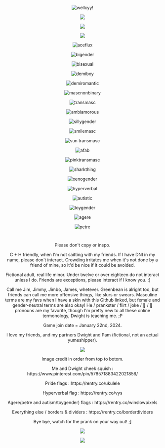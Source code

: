 <p align="center"><a target="_blank"><img src="https://i.pinimg.com/736x/23/73/bc/2373bcc92725823e8fced211573625c3.jpg" alt="wellcyy!" title="hihi!"><p align="center">
<p align="center"><a target="_blank"><img src="https://64.media.tumblr.com/c4ed9b05c3bab189509c81c0c26958dc/2323f0817bbce1f4-4f/s1280x1920/aea3c395339d1cfec7e8dca5e1fe85358af9dc99.pnj"></a><p align="center">
<p align="center"><a target="_blank"><img src="https://files.catbox.moe/sijegr.gif"></a><p align="center">

<p align="center">
  <img src="https://komarev.com/ghpvc/?username=jimhalpertx3-username&color=79B7D3&style=plastic&label=visitors+of+my+office+:&abreviated=true">
</p>

<p align="center"><a target="_blank"><img src="https://cdn.discordapp.com/emojis/1114027330348781589.webp?size=40&quality=lossless" title="aceflux"></a><p align="center"> 
<p align="center"><a target="_blank"><img src="https://cdn.discordapp.com/emojis/1114331514180743179.webp?size=40&quality=lossless" title="bigender"></a><p align="center">
<p align="center"><a target="_blank"><img src="https://cdn.discordapp.com/emojis/1114028029119840317.webp?size=40&quality=lossless" title="bisexual"></a><p align="center">
<p align="center"><a target="_blank"><img src="https://cdn.discordapp.com/emojis/1114028604741914644.webp?size=40&quality=lossless" title="demiboy"></a><p align="center">
<p align="center"><a target="_blank"><img src="https://cdn.discordapp.com/emojis/1114028328052076665.webp?size=40&quality=lossless" title="demiromantic"></a><p align="center">
<p align="center"><a target="_blank"><img src="https://cdn.discordapp.com/emojis/1114027886849052712.webp?size=40&quality=lossless" title="mascnonbinary"></a><p align="center">
<p align="center"><a target="_blank"><img src="https://cdn.discordapp.com/emojis/1114020065340305428.webp?size=40&quality=lossless" title="transmasc"></a><p align="center">
<p align="center"><a target="_blank"><img src="https://cdn.discordapp.com/emojis/1115014037286174741.webp?size=40&quality=lossless" title="ambiamorous"></a><p align="center">
<p align="center"><a target="_blank"><img src="https://cdn.discordapp.com/emojis/1120018374173397052.webp?size=40&quality=lossless" title="sillygender"></a><p align="center">
<p align="center"><a target="_blank"><img src="https://cdn.discordapp.com/emojis/1124763781248069774.webp?size=40&quality=lossless" title="smilemasc"></a><p align="center">
<p align="center"><a target="_blank"><img src="https://cdn.discordapp.com/emojis/1126265817756090512.webp?size=40&quality=lossless" title="sun transmasc"></a><p align="center">
<p align="center"><a target="_blank"><img src="https://cdn.discordapp.com/emojis/1121866562681446440.webp?size=40&quality=lossless" title="afab"></a><p align="center">
<p align="center"><a target="_blank"><img src="https://cdn.discordapp.com/emojis/1119851788967870556.webp?size=40&quality=lossless" title="pinktransmasc"></a><p align="center">
<p align="center"><a target="_blank"><img src="https://cdn.discordapp.com/emojis/1142910246478696619.webp?size=40&quality=lossless" title="sharkthing"></a><p align="center">
<p align="center"><a target="_blank"><img src="https://cdn.discordapp.com/emojis/1115007774447902831.webp?size=40&quality=lossless" title="xenogender"></a><p align="center">
<p align="center"><a target="_blank"><img src="https://64.media.tumblr.com/91fd23be1fde766d7ba5cdc3dc23f2c9/56ad9b351f4192e7-47/s75x75_c1/7c5d3638d8c84a106ae6bd2bdcafc86cb1ca8784.pnj" title="hyperverbal"></a><p align="center">
<p align="center"><a target="_blank"><img src="https://64.media.tumblr.com/048d62f3531749ab53f874c2a06d843a/7f018a0b5994707e-13/s75x75_c1/d63f8adb1e825ce9a51c6cd9a8e5c56add338a09.pnj" title="autistic"></a><p align="center">
<p align="center"><a target="_blank"><img src="https://64.media.tumblr.com/a9fbb8a4291ee0c5384c8fc9692e88ce/324848305820d003-d4/s75x75_c1/5b75a46f0daf6fefc7f58bc0fc776944d4ac91e0.pnj" title="toygender"></a><p align="center">
<p align="center"><a target="_blank"><img src="https://64.media.tumblr.com/4dbd7bafa89e398aee5fa4d4a731f451/e40e67adfd68d245-ce/s75x75_c1/26c2bec15cab1ef924923434485a13cf19a47a11.pnj" title="agere"></a><p align="center">
<p align="center"><a target="_blank"><img src="https://64.media.tumblr.com/2f988fdf2c8d6f8f8b853ba62ac9b115/e40e67adfd68d245-90/s75x75_c1/d3f32ce4359528f7ec540ac85fdc6e1996ef1e52.pnj" title="petre"></a><p align="center">
<p align="center"><a target="_blank"><img src="" title=""></a><p align="center">
<p align="center"><a target="_blank"><img src="" title=""></a><p align="center">





<p align="center"> Please don't copy or inspo. <p align="center">

<p align="center"> C + H friendly, when I'm not saitting with my friends. If I have DNI in my name, please don't interact. Crowding irritates me when it's not done by a friend of mine, so it'd be nice if it could be avoided. <p align="center">

<p align="center"> Fictional adult, real life minor. Under twelve or over eighteen do not interact unless I do. Friends are exceptions, please interact if I know you. :] <p align="center">

<p align="center"> Call me Jim, Jimmy, Jimbo, James, whetever. Greenbean is alright too, but friends can call me more offensive things, like slurs or swears. Masculine terms are my favs when I have a skin with this Github linked, but female and gender-neutral terms are also okay! He / prankster / flirt / joke / 📎 / 💼 pronouns are my favorite, though I'm pretty new to all these online termonology, Dwight is teaching me. ;P <p align="center">

<p align="center"> Game join date = January 22nd, 2024. <p align="center">

<p align="center"> I love my friends, and my partners Dwight and Pam (fictional, not an actual yumeshipper). <p align="center">

<p align="center"><a target="_blank"><img src="https://64.media.tumblr.com/81064f2d7b358bceb69287c621f5a678/ddb75fe1265919cb-bb/s250x400/092c6c0922a78450db7fd1aa990a77fd13263d1a.gif"></a><p align="center">

<p align="center"> Image credit in order from top to botom. <p align="center">

<p align="center"> Me and Dwight cheek squish : https://www.pinterest.com/pin/578571883422021856/ <p align="center">

<p align="center"> Pride flags : https://rentry.co/ukulele <p align="center">

<p align="center"> Hyperverbal flag : https://rentry.co/vys <p align="center">

<p align="center"> Agere/petre and autism/toygender) flags : https://rentry.co/winslowpixels <p align="center">

<p align="center"> Everything else / borders & dividers : https://rentry.co/borderdividers <p align="center">

<p align="center"> Bye bye, watch for the prank on your way out! ;] <p align="center">

<p align="center"><a target="_blank"><img src="https://files.catbox.moe/t8oqxy.gif"></a><p align="center">
<a target="_blank"><img src="https://64.media.tumblr.com/5c816ec30213498e3b68c1ef5758e2fb/0f41735d44b7eca8-e3/s250x400/dbf167afb3caa07187d6b2b2a9fa355fd47e0a4d.pnj"></a>
